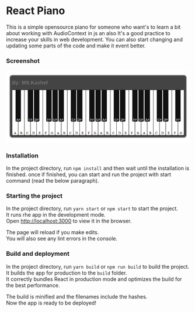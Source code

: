 # React Piano
This is a simple opensource piano for someone who want's to learn a bit about working with AudioContext in js an also It's a good practice to increase your skills in web development.
You can also start changing and updating some parts of the code and make it event better.

### Screenshot

<img src="./screenshot.png" alt="Screenshot" />

### Installation

In the project directory, run `npm install` and then wait until the installation is finished.
once if finished, you can start and run the project with start command (read the below paragraph).

### Starting the project
In the project directory, run `yarn start` or `npm start` to start the project.  <br />
It runs rhe app in the development mode.<br />
Open [http://localhost:3000](http://localhost:3000) to view it in the browser.

The page will reload if you make edits.<br />
You will also see any lint errors in the console.

### Build and deployment
In the project directory, run `yarn build` or `npm run build` to build the project. <br />
It builds the app for production to the `build` folder.<br />
It correctly bundles React in production mode and optimizes the build for the best performance.

The build is minified and the filenames include the hashes.<br />
Now the app is ready to be deployed!

